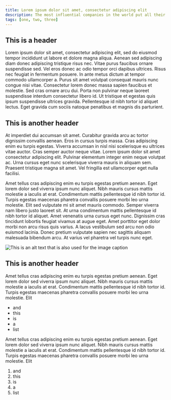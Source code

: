 ```yaml
---
title: Lorem ipsum dolor sit amet, consectetur adipiscing elit
description: The most influential companies in the world put all their energy into getting us to click, react, and consume. If you work on a computer, procrastination awaits you everywhere, all the time. How do you beat it and get things done?
tags: [one, two, three]
---
```


## This is a header

Lorem ipsum dolor sit amet, consectetur adipiscing elit, sed do eiusmod tempor incididunt ut labore et dolore magna aliqua. Aenean sed adipiscing diam donec adipiscing tristique risus nec. Vitae purus faucibus ornare suspendisse sed. Vel eros donec ac odio tempor orci dapibus ultrices. Risus nec feugiat in fermentum posuere. In ante metus dictum at tempor commodo ullamcorper a. Purus sit amet volutpat consequat mauris nunc congue nisi vitae. Consectetur lorem donec massa sapien faucibus et molestie. Sed cras ornare arcu dui. Porta non pulvinar neque laoreet suspendisse interdum consectetur libero id. Ut tristique et egestas quis ipsum suspendisse ultrices gravida. Pellentesque id nibh tortor id aliquet lectus. Eget gravida cum sociis natoque penatibus et magnis dis parturient.

## This is another header

At imperdiet dui accumsan sit amet. Curabitur gravida arcu ac tortor dignissim convallis aenean. Eros in cursus turpis massa. Cras adipiscing enim eu turpis egestas. Viverra accumsan in nisl nisi scelerisque eu ultrices vitae auctor. Cras semper auctor neque vitae. Lorem ipsum dolor sit amet consectetur adipiscing elit. Pulvinar elementum integer enim neque volutpat ac. Urna cursus eget nunc scelerisque viverra mauris in aliquam sem. Praesent tristique magna sit amet. Vel fringilla est ullamcorper eget nulla facilisi.

Amet tellus cras adipiscing enim eu turpis egestas pretium aenean. Eget lorem dolor sed viverra ipsum nunc aliquet. Nibh mauris cursus mattis molestie a iaculis at erat. Condimentum mattis pellentesque id nibh tortor id. Turpis egestas maecenas pharetra convallis posuere morbi leo urna molestie. Elit sed vulputate mi sit amet mauris commodo. Semper viverra nam libero justo laoreet sit. At urna condimentum mattis pellentesque id nibh tortor id aliquet. Amet venenatis urna cursus eget nunc. Dignissim cras tincidunt lobortis feugiat vivamus at augue eget. Amet porttitor eget dolor morbi non arcu risus quis varius. A lacus vestibulum sed arcu non odio euismod lacinia. Donec pretium vulputate sapien nec sagittis aliquam malesuada bibendum arcu. At varius vel pharetra vel turpis nunc eget.

![This is an alt text that is also used for the image caption](/images/avatar.jpg)

## This is another header

Amet tellus cras adipiscing enim eu turpis egestas pretium aenean. Eget lorem dolor sed viverra ipsum nunc aliquet. Nibh mauris cursus mattis molestie a iaculis at erat. Condimentum mattis pellentesque id nibh tortor id. Turpis egestas maecenas pharetra convallis posuere morbi leo urna molestie. Elit

- and
- this
- is
- a
- list

Amet tellus cras adipiscing enim eu turpis egestas pretium aenean. Eget lorem dolor sed viverra ipsum nunc aliquet. Nibh mauris cursus mattis molestie a iaculis at erat. Condimentum mattis pellentesque id nibh tortor id. Turpis egestas maecenas pharetra convallis posuere morbi leo urna molestie. Elit

1. and
1. this
1. is
1. a
1. list
